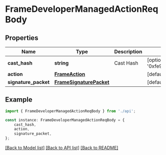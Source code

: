 # FrameDeveloperManagedActionReqBody


## Properties

Name | Type | Description | Notes
------------ | ------------- | ------------- | -------------
**cast_hash** | **string** | Cast Hash | [optional] [default to '0xfe90f9de682273e05b201629ad2338bdcd89b6be']
**action** | [**FrameAction**](FrameAction.md) |  | [default to undefined]
**signature_packet** | [**FrameSignaturePacket**](FrameSignaturePacket.md) |  | [default to undefined]

## Example

```typescript
import { FrameDeveloperManagedActionReqBody } from './api';

const instance: FrameDeveloperManagedActionReqBody = {
    cast_hash,
    action,
    signature_packet,
};
```

[[Back to Model list]](../README.md#documentation-for-models) [[Back to API list]](../README.md#documentation-for-api-endpoints) [[Back to README]](../README.md)
